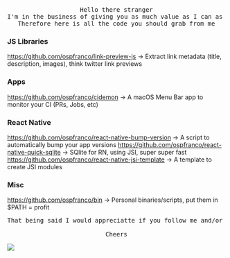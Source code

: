 <pre align="center">
Hello there stranger
I'm in the business of giving you as much value as I can as fast as I can
Therefore here is all the code you should grab from me
</pre>

### JS Libraries
https://github.com/ospfranco/link-preview-js → Extract link metadata (title, description, images), think twitter link previews

### Apps
https://github.com/ospfranco/cidemon → A macOS Menu Bar app to monitor your CI (PRs, Jobs, etc)

### React Native
https://github.com/ospfranco/react-native-bump-version → A script to automatically bump your app versions
https://github.com/ospfranco/react-native-quick-sqlite → SQlite for RN, using JSI, super super fast
https://github.com/ospfranco/react-native-jsi-template → A template to create JSI modules

### Misc
https://github.com/ospfranco/bin → Personal binaries/scripts, put them in $PATH = profit


<pre align="center">
That being said I would appreciatte if you follow me and/or buy my products!

Cheers
</pre>

<a align="center" href="https://twitter.com/ospfranco">
  <img src="https://img.shields.io/twitter/follow/ospfranco?label=Follow%20%40ospfranco&style=social" />
</a>
